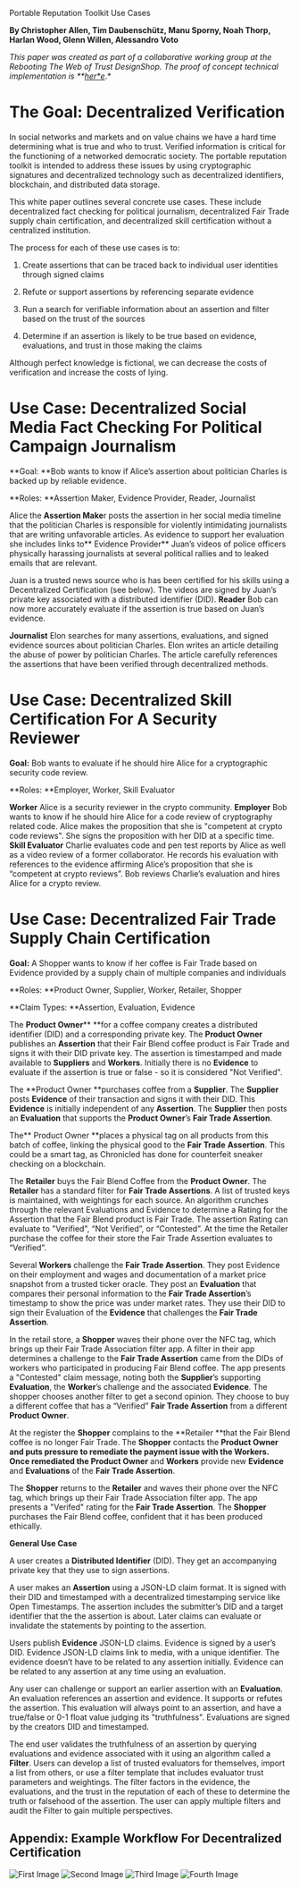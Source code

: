 Portable Reputation Toolkit Use Cases

**By Christopher Allen, Tim Daubenschütz, Manu Sporny, Noah Thorp, Harlan Wood, Glenn Willen, Alessandro Voto**

*This paper was created as part of a collaborative working group at the Rebooting The Web of Trust DesignShop. The proof of concept technical implementation is **[her*e](https://github.com/WebOfTrustInfo/portable-reputation-toolkit)*.*

# The Goal: Decentralized Verification

In social networks and markets and on value chains we have a hard time determining what is true and who to trust. Verified information is critical for the functioning of a networked democratic society. The portable reputation toolkit is intended to address these issues by using cryptographic signatures and decentralized technology such as decentralized identifiers, blockchain, and distributed data storage.

This white paper outlines several concrete use cases. These include decentralized fact checking for political journalism, decentralized Fair Trade supply chain certification, and decentralized skill certification without a centralized institution.

The process for each of these use cases is to:

1. Create assertions that can be traced back to individual user identities through signed claims

2. Refute or support assertions by referencing separate evidence

3. Run a search for verifiable information about an assertion and filter based on the trust of the sources

4. Determine if an assertion is likely to be true based on evidence, evaluations, and trust in those making the claims

Although perfect knowledge is fictional, we can decrease the costs of verification and increase the costs of lying. 

# Use Case: Decentralized Social Media Fact Checking For Political Campaign Journalism

**Goal: **Bob wants to know if Alice’s assertion about politician Charles is backed up by reliable evidence.

**Roles: **Assertion Maker, Evidence Provider, Reader, Journalist

Alice the **Assertion Make**r posts the assertion in her social media timeline that the politician Charles is responsible for violently intimidating journalists that are writing unfavorable articles. As evidence to support her evaluation she includes links to** Evidence Provider** Juan’s videos of police officers physically harassing journalists at several political rallies and to leaked emails that are relevant. 

Juan is a trusted news source who is has been certified for his skills using a Decentralized Certification (see below). The videos are signed by Juan’s private key associated with a distributed identifier (DID). **Reader** Bob can now more accurately evaluate if the assertion is true based on Juan’s evidence.

**Journalist** Elon searches for many assertions, evaluations, and signed evidence sources about politician Charles. Elon writes an article detailing the abuse of power by politician Charles. The article carefully references the assertions that have been verified through decentralized methods. 

# Use Case: Decentralized Skill Certification For A Security Reviewer

**Goal:** Bob wants to evaluate if he should hire Alice for a cryptographic security code review.

**Roles: **Employer, Worker, Skill Evaluator

**Worker** Alice is a security reviewer in the crypto community. **Employer** Bob wants to know if he should hire Alice for a code review of cryptography related code. Alice makes the proposition that she is "competent at crypto code reviews". She signs the proposition with her DID at a specific time. **Skill Evaluator** Charlie evaluates code and pen test reports by Alice as well as a video review of a former collaborator. He records his evaluation with references to the evidence affirming Alice’s proposition that she is “competent at crypto reviews”. Bob reviews Charlie’s evaluation and hires Alice for a crypto review.

# Use Case: Decentralized Fair Trade Supply Chain Certification

**Goal:** A Shopper wants to know if her coffee is Fair Trade based on Evidence provided by a supply chain of multiple companies and individuals

**Roles: **Product Owner, Supplier, Worker, Retailer, Shopper

**Claim Types: **Assertion, Evaluation, Evidence

The **Product Owner**** **for a coffee company creates a distributed identifier (DID) and a corresponding private key. The **Product Owner** publishes an **Assertion** that their Fair Blend coffee product is Fair Trade and signs it with their DID private key. The assertion is timestamped and made available to **Suppliers** and **Workers**. Initially there is no **Evidence** to evaluate if the assertion is true or false - so it is considered "Not Verified".

The **Product Owner **purchases coffee from a **Supplier**. The **Supplier** posts **Evidence** of their transaction and signs it with their DID. This **Evidence** is initially independent of any **Assertion**. The **Supplier** then posts an **Evaluation** that supports the **Product Owner**’s **Fair Trade Assertion**.

The** Product Owner **places a physical tag on all products from this batch of coffee, linking the physical good to the **Fair Trade** **Assertion**. This could be a smart tag, as Chronicled has done for counterfeit sneaker checking on a blockchain.

The **Retailer** buys the Fair Blend Coffee from the **Product Owner**. The **Retailer** has a standard filter for **Fair Trade Assertions**. A list of trusted keys is maintained, with weightings for each source. An algorithm crunches through the relevant Evaluations and Evidence to determine a Rating for the Assertion that the Fair Blend product is Fair Trade. The assertion Rating can evaluate to "Verified", “Not Verified”, or “Contested”. At the time the Retailer purchase the coffee for their store the Fair Trade Assertion evaluates to “Verified”.

Several **Workers** challenge the **Fair Trade Assertion**. They post Evidence on their employment and wages and documentation of a market price snapshot from a trusted ticker oracle. They post an **Evaluation** that compares their personal information to the **Fair Trade Assertion**’s timestamp to show the price was under market rates. They use their DID to sign their Evaluation of the **Evidence** that challenges the **Fair Trade Assertion**.

In the retail store, a **Shopper** waves their phone over the NFC tag, which brings up their Fair Trade Association filter app. A filter in their app determines a challenge to the **Fair Trade Assertion** came from the DIDs of workers who participated in producing Fair Blend coffee. The app presents a "Contested" claim message, noting both the **Supplier**’s supporting **Evaluation**, the **Worker**’s challenge and the associated **Evidence**. The shopper chooses another filter to get a second opinion. They choose to buy a different coffee that has a “Verified” **Fair Trade Assertion** from a different **Product Owner**.

At the register the **Shopper** complains to the **Retailer **that the Fair Blend coffee is no longer Fair Trade. The **Shopper** contacts the **Product Owner **and puts pressure to remediate the payment issue with the **Workers**. Once remediated the** Product Owner** and **Workers** provide new **Evidence** and **Evaluations** of the **Fair Trade Assertion**.

The **Shopper** returns to the **Retailer** and waves their phone over the NFC tag, which brings up their Fair Trade Association filter app. The app presents a "Verifed" rating for the **Fair Trade Assertion**. The **Shopper** purchases the Fair Blend coffee, confident that it has been produced ethically.

**General Use Case**

A user creates a **Distributed Identifier** (DID). They get an accompanying private key that they use to sign assertions.

A user makes an **Assertion** using a JSON-LD claim format. It is signed with their DID and timestamped with a decentralized timestamping service like Open Timestamps. The assertion includes the submitter’s DID and a target identifier that the the assertion is about. Later claims can evaluate or invalidate the statements by pointing to the assertion.

Users publish **Evidence** JSON-LD claims. Evidence is signed by a user’s DID. Evidence JSON-LD claims link to media, with a unique identifier. The evidence doesn’t have to be related to any assertion initially. Evidence can be related to any assertion at any time using an evaluation.

Any user can challenge or support an earlier assertion with an **Evaluation**. An evaluation references an assertion and evidence. It supports or refutes the assertion. This evaluation will always point to an assertion, and have a true/false or 0-1 float value judging its "truthfulness".  Evaluations are signed by the creators DID and timestamped.

The end user validates the truthfulness of an assertion by querying evaluations and evidence associated with it using an algorithm called a **Filter**. Users can develop a list of trusted evaluators for themselves, import a list from others, or use a filter template that includes evaluator trust parameters and weightings. The filter factors in the evidence, the evaluations, and the trust in the reputation of each of these to determine the truth or falsehood of the assertion. The user can apply multiple filters and audit the Filter to gain multiple perspectives.

## Appendix: Example Workflow For Decentralized Certification

![First Image](/supporting-files/rtk/image_0.png?raw=true)
![Second Image](/supporting-files/rtk/image_1.png?raw=true)
![Third Image](/supporting-files/rtk/image_2.png?raw=true)
![Fourth Image](/supporting-files/rtk/image_3.png?raw=true)



